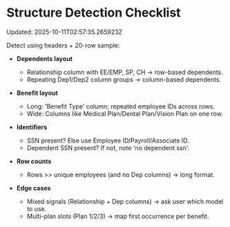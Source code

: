 # Structure Detection Checklist
Updated: 2025-10-11T02:57:35.265923Z

Detect using headers + 20-row sample:

- **Dependents layout**
  - Relationship column with EE/EMP, SP, CH → row-based dependents.
  - Repeating Dep1/Dep2 column groups → column-based dependents.

- **Benefit layout**
  - Long: 'Benefit Type' column; repeated employee IDs across rows.
  - Wide: Columns like Medical Plan/Dental Plan/Vision Plan on one row.

- **Identifiers**
  - SSN present? Else use Employee ID/Payroll/Associate ID.
  - Dependent SSN present? If not, note 'no dependent ssn'.

- **Row counts**
  - Rows >> unique employees (and no Dep columns) → long format.

- **Edge cases**
  - Mixed signals (Relationship + Dep columns) → ask user which model to use.
  - Multi-plan slots (Plan 1/2/3) → map first occurrence per benefit.
